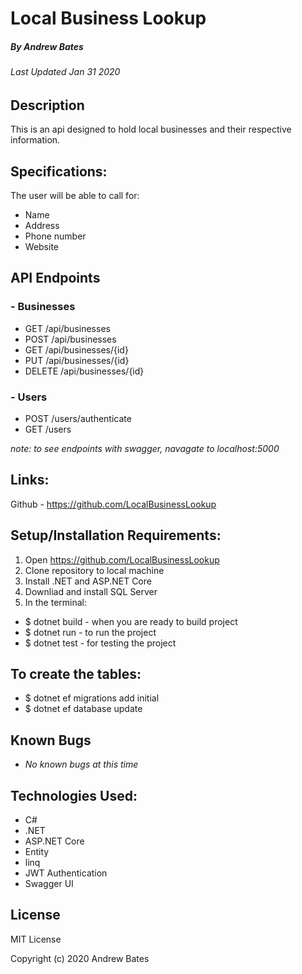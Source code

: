 # Local Business Lookup
##### By Andrew Bates
###### Last Updated Jan 31 2020

## Description

This is an api designed to hold local businesses and their respective information. 

## Specifications:

The user will be able to call for:

  - Name 
  - Address 
  - Phone number 
  - Website

## API Endpoints
### - Businesses
- GET /api/businesses
- POST /api/businesses
- GET /api/businesses/{id}
- PUT /api/businesses/{id}
- DELETE /api/businesses/{id}

### - Users
- POST /users/authenticate
- GET /users

_note: to see endpoints with swagger, navagate to localhost:5000_
## Links:

Github - https://github.com/LocalBusinessLookup

## Setup/Installation Requirements:

1. Open https://github.com/LocalBusinessLookup
2. Clone repository to local machine 
3. Install .NET and ASP.NET Core
4. Downliad and install SQL Server
5. In the terminal:

  - $ dotnet build - when you are ready to build project
  - $ dotnet run - to run the project 
  - $ dotnet test - for testing the project

## To create the tables: 

  - $ dotnet ef migrations add initial
  - $ dotnet ef database update

## Known Bugs

* _No known bugs at this time_

## Technologies Used:

* C#
* .NET
* ASP.NET Core
* Entity
* linq
* JWT Authentication
* Swagger UI

## License
MIT License

Copyright (c) 2020 Andrew Bates